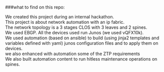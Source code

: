 ###what to find on this repo:  

We created this project during an internal hackathon.  
This project is about network automation with an ip fabric.  
The network topology is a 3 stages CLOS with 3 leaves and 2 spines.  
We used EBGP. 
All the devices used run Junos (we used vQFX10k).   
We used automation (based on ansible) to build (using jinja2 templates and variables defined with yaml) junos configuration files and to apply them on devices.  
we also enhanced with automation some of the ZTP requirements  
We also built automation content to run hitless maintenance operations on spines.  

